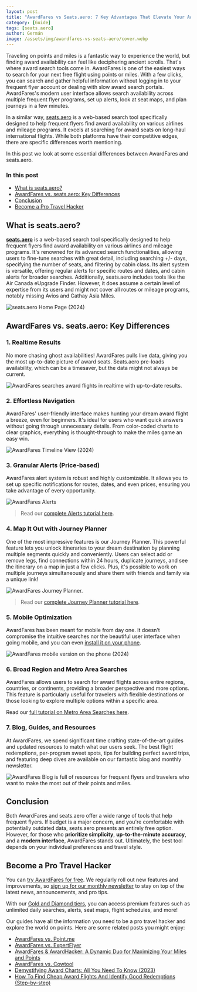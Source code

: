 ```yaml
---
layout: post
title: "AwardFares vs Seats.aero: 7 Key Advantages That Elevate Your Award Travel"
category: [Guide]
tags: [seats.aero]
author: Germán
image: /assets/img/awardfares-vs-seats-aero/cover.webp
---
```


Traveling on points and miles is a fantastic way to experience the world, but finding award availability can feel like deciphering ancient scrolls. That's where award search tools come in. AwardFares is one of the easiest ways to search for your next free flight using points or miles. With a few clicks, you can search and gather helpful information without logging in to your frequent flyer account or dealing with slow award search portals. AwardFares's modern user interface allows search availability across multiple frequent flyer programs, set up alerts, look at seat maps, and plan journeys in a few minutes.

In a similar way, [seats.aero](https://seats.aero/) is a web-based search tool specifically designed to help frequent flyers find award availability on various airlines and mileage programs. It excels at searching for award seats on long-haul international flights. While both platforms have their competitive edges, there are specific differences worth mentioning.

In this post we look at some essential differences between AwardFares and seats.aero.

### In this post

- [What is seats.aero?](#what-is-seatsaero)
- [AwardFares vs. seats.aero: Key Differences](#awardfares-vs-seatsaero-key-differences)
- [Conclusion](#conclusion)
- [Become a Pro Travel Hacker](#become-a-pro-travel-hacker)

## What is seats.aero?

[**seats.aero**](https://seats.aero/) is a web-based search tool specifically designed to help frequent flyers find award availability on various airlines and mileage programs. It's renowned for its advanced search functionalities, allowing users to fine-tune searches with great detail, including searching +/- days, specifying the number of seats, and filtering by cabin class. Its alert system is versatile, offering regular alerts for specific routes and dates, and cabin alerts for broader searches. Additionally, seats.aero includes tools like the Air Canada eUpgrade Finder. However, it does assume a certain level of expertise from its users and might not cover all routes or mileage programs, notably missing Avios and Cathay Asia Miles​.

<img src="../assets/img/awardfares-vs-seats-aero/seats-aero.webp" alt="seats.aero Home Page (2024)" />

## AwardFares vs. seats.aero: Key Differences

### 1. Realtime Results

No more chasing ghost availabilities! AwardFares pulls live data, giving you the most up-to-date picture of award seats. Seats.aero pre-loads availability, which can be a timesaver, but the data might not always be current.

<img src="../assets/img/awardfares-vs-seats-aero/results.gif" alt="AwardFares searches award flights in realtime with up-to-date results." />

### 2. Effortless Navigation

AwardFares' user-friendly interface makes hunting your dream award flight a breeze, even for beginners. It's ideal for users who want quick answers without going through unnecessary details. From color-coded charts to clear graphics, everything is thought-through to make the miles game an easy win.

<img src="../assets/img/awardfares-vs-seats-aero/af-home.webp" alt="AwardFares Timeline View (2024)" />

### 3. Granular Alerts (Price-based)

AwardFares alert system is robust and highly customizable. It allows you to set up specific notifications for routes, dates, and even prices, ensuring you take advantage of every opportunity.

<img src="../assets/img/awardfares-vs-seats-aero/alert-price.webp" alt="AwardFares Alerts" />

> Read our [complete Alerts tutorial here](https://blog.awardfares.com/alerts/).

### 4. Map It Out with Journey Planner

One of the most impressive features is our Journey Planner. This powerful feature lets you unlock itineraries to your dream destination by planning multiple segments quickly and conveniently. Users can select add or remove legs, find connections within 24 hours, duplicate journeys, and see the itinerary on a map in just a few clicks. Plus, it's possible to work on multiple journeys simultaneously and share them with friends and family via a unique link!

<img src="../assets/img/awardfares-vs-seats-aero/journey-planner-map.webp" alt="AwardFares Journey Planner." />

> Read our [complete Journey Planner tutorial here](https://blog.awardfares.com/journey-planner/).

### 5. Mobile Optimization

AwardFares has been meant for mobile from day one. It doesn’t compromise the intuitive searches nor the beautiful user interface when going mobile, and you can even [install it on your phone](https://blog.awardfares.com/awardfares-mobile-app/).

<img src="../assets/img/awardfares-vs-seats-aero/af-mobile.webp" alt="AwardFares mobile version on the phone (2024)" />

### 6. Broad Region and Metro Area Searches

AwardFares allows users to search for award flights across entire regions, countries, or continents, providing a broader perspective and more options. This feature is particularly useful for travelers with flexible destinations or those looking to explore multiple options within a specific area​.

Read our [full tutorial on Metro Area Searches here](https://blog.awardfares.com/metro-area-search-guide/).

### 7. Blog, Guides, and Resources

At AwardFares, we spend significant time crafting state-of-the-art guides and updated resources to match what our users seek. The best flight redemptions, per-program sweet spots, tips for building perfect award trips, and featuring deep dives are available on our fantastic blog and monthly newsletter.

<img src="../assets/img/awardfares-vs-seats-aero/blog.webp" alt="AwardFares Blog is full of resources for frequent flyers and travelers who want to make the most out of their points and miles." />

## Conclusion

Both AwardFares and seats.aero offer a wide range of tools that help frequent flyers. If budget is a major concern, and you're comfortable with potentially outdated data, seats.aero presents an entirely free option. However, for those who **prioritize simplicity**, **up-to-the-minute accuracy**, and a **modern interface**, AwardFares stands out. Ultimately, the best tool depends on your individual preferences and travel style.

## Become a Pro Travel Hacker

You can [try AwardFares for free](https://awardfares.com/). We regularly roll out new features and improvements, so [sign up for our monthly newsletter](https://awardfares.com/newsletter) to stay on top of the latest news, announcements, and pro tips.

With our [Gold and Diamond tiers](https://awardfares.com/pricing), you can access premium features such as unlimited daily searches, alerts, seat maps, flight schedules, and more!

Our guides have all the information you need to be a pro travel hacker and explore the world on points. Here are some related posts you might enjoy:

- [AwardFares vs. Point.me](https://blog.awardfares.com/awardfares-vs-point-me/)
- [AwardFares vs. ExpertFlyer](https://blog.awardfares.com/awardfares-vs-expertflyer/)
- [AwardFares & AwardHacker: A Dynamic Duo for Maximizing Your Miles and Points](https://blog.awardfares.com/awardhacker/)
- [AwardFares vs. Cowtool](https://blog.awardfares.com/awardfares-vs-cowtool/)
- [Demystifying Award Charts: All You Need To Know (2023)](https://blog.awardfares.com/demystifying-award-charts/)
- [How To Find Cheap Award Flights And Identify Good Redemptions (Step-by-step)](https://blog.awardfares.com/how-to-find-cheap-award-flights/)